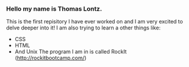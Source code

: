 ### Hello my name is Thomas Lontz.
This is the first repisitory I have ever worked on and I am very excited to delve deeper into it!
I am also trying to learn a other things like:
* CSS
* HTML
* And Unix
The program I am in is called RockIt (http://rockitbootcamp.com/)
